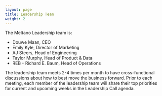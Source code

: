 ```yaml
---
layout: page
title: Leadership Team
weight: 2
---
```


The Meltano Leadership team is:

* Douwe Maan, CEO
* Emily Kyle, Director of Marketing
* AJ Steers, Head of Engineering
* Taylor Murphy, Head of Product & Data
* REB - Richard E. Baum, Head of Operations

The leadership team meets 2-4 times per month to have cross-functional discussions about how to best move the business forward.
Prior to each meeting, each member of the leadership team will share their top priorities for current and upcoming weeks in the Leadership Call agenda.
